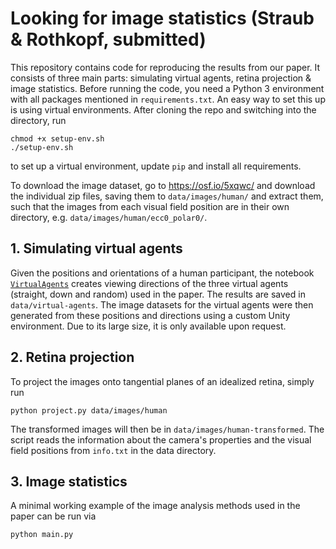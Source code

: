 # Looking for image statistics (Straub & Rothkopf, submitted)
This repository contains code for reproducing the results from our paper. It consists of three main parts: simulating virtual agents, retina projection & image statistics. Before running the code, you need a Python 3 environment with all packages mentioned in `requirements.txt`. An easy way to set this up is using virtual environments. After cloning the repo and switching into the directory, run

```
chmod +x setup-env.sh
./setup-env.sh
```

to set up a virtual environment, update `pip` and install all requirements.

To download the image dataset, go to https://osf.io/5xqwc/ and download the individual zip files, saving them to `data/images/human/` and extract them, such that the images from each visual field position are in their own directory, e.g. `data/images/human/ecc0_polar0/`.

## 1. Simulating virtual agents
Given the positions and orientations of a human participant, the notebook [`VirtualAgents`](https://github.com/dominikstrb/imgstats-frontiersin/blob/main/Virtual-Agents.ipynb) creates viewing directions of the three virtual agents (straight, down and random) used in the paper. The results are saved in `data/virtual-agents`. The image datasets for the virtual agents were then generated from these positions and directions using a custom Unity environment. Due to its large size, it is only available upon request.

## 2. Retina projection
To project the images onto tangential planes of an idealized retina, simply run

```
python project.py data/images/human
```

The transformed images will then be in `data/images/human-transformed`. The script reads the information about the camera's properties and the visual field positions from `info.txt` in the data directory. 

## 3. Image statistics
A minimal working example of the image analysis methods used in the paper can be run via

```
python main.py 
```
